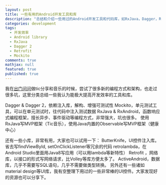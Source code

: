 ```yaml
---
layout: post
title: 一些有用的Android开发工具和库
description: "总结和介绍一些用过的Android开发工具和代码库，如RxJava，Dagger，Retrofit，Mockito等等，很多库都是能够极大的提高开发效率"
categories: development
tags:
  - 开发效率
  - Android library
  - RxJava
  - Dagger 2
  - Retrofit
  - Mockito
comments: true
mathjax: null
featured: true
published: true
---
```


我在[出门问问][mobvoi]做tic分享和音乐的时候，尝试了很多新的编程方式和架构，也走过很多坑，这里分类总结一些我认为能极大提高开发效率的工具和库。

<!--break-->

Dagger & Dagger 2，依赖注入库，解构、增强可测试性
Mockito，单元测试工具，可以在单元测试时，往代码中注入测试数据
RxJava & RxAndroid，函数响应式编程框架，擅长异步、事件驱动等编程方式，非常强大，坑也很多。
使用RxJava写MVP框架（Tic音乐），使用Java内置的Observable写MVP框架（健康中心）

还有一些小库，非常有用，大家也可以试用一下：
ButterKnife，UI控件注入库。省去写findViewById, setOnClickListener等冗余的代码
retrolambda，在Android Studio里面用Java8写应用（可以用lambda等新特性）
Retrofit ，网络库，以接口的形式写网络请求，比Volley等库方便太多了。
ActiveAndroid，数据库，几乎不需要写SQL语句，几乎不需要做类型转换。
另外还有一些诸如material design等UI库，我有空整理下用过的一些非常棒的UI控件。大家发现好的资源也可以分享下。

[mobvoi]: http://chumenwenwen.com/


